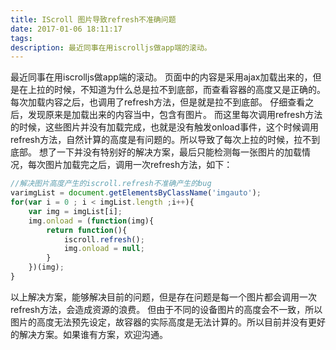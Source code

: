 ```yaml
---
title: IScroll 图片导致refresh不准确问题
date: 2017-01-06 18:11:17
tags:
description: 最近同事在用iscrolljs做app端的滚动。
---
```

最近同事在用iscrolljs做app端的滚动。
页面中的内容是采用ajax加载出来的，但是在上拉的时候，不知道为什么总是拉不到底部，而查看容器的高度又是正确的。
每次加载内容之后，也调用了refresh方法，但是就是拉不到底部。
仔细查看之后，发现原来是加载出来的内容当中，包含有图片。
而这里每次调用refresh方法的时候，这些图片并没有加载完成，也就是没有触发onload事件，这个时候调用refresh方法，自然计算的高度是有问题的。所以导致了每次上拉的时候，拉不到底部。
想了一下并没有特别好的解决方案，最后只能检测每一张图片的加载情况，每次图片加载完之后，调用一次refresh方法，如下：

``` javascript
//解决图片高度产生的iscroll.refresh不准确产生的bug
varimgList = document.getElementsByClassName('imgauto');
for(var i = 0 ; i < imgList.length ;i++){
    var img = imgList[i];
    img.onload = (function(img){
        return function(){
            iscroll.refresh();
            img.onload = null;
        }
    })(img);
}
```
以上解决方案，能够解决目前的问题，但是存在问题是每一个图片都会调用一次refresh方法，会造成资源的浪费。
但由于不同的设备图片的高度会不一致，所以图片的高度无法预先设定，故容器的实际高度是无法计算的。所以目前并没有更好的解决方案。如果谁有方案，欢迎沟通。